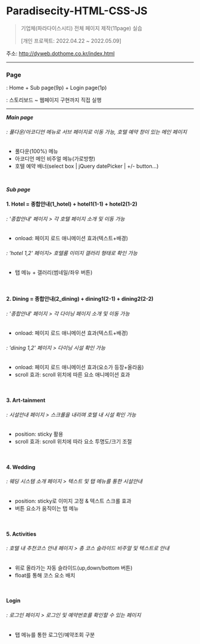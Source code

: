# Paradisecity-HTML-CSS-JS
> 기업체(파라다이스시티) 전체 페이지 제작(11page) 실습
> 
> [개인 프로젝트: 2022.04.22 ~ 2022.05.09]

주소: http://dyweb.dothome.co.kr/index.html
***

### Page
: Home + Sub page(9p) + Login page(1p)

: 스토리보드 ~ 웹페이지 구현까지 직접 실행
***

***Main page***

###### : 풀다운/아코디언 메뉴로 서브 페이지로 이동 가능, 호텔 예약 창이 있는 메인 페이지
* 풀다운(100%) 메뉴
* 아코디언 메인 비주얼 메뉴(가로방향)
* 호텔 예약 배너(select box | jQuery datePicker | +/- button...)

<br>

***Sub page***
#### 1. Hotel = 종합안내(1_hotel) + hotel1(1-1) + hotel2(1-2)

###### : '종합안내' 페이지 > 각 호텔 페이지 소개 및 이동 가능
* onload: 페이지 로드 애니메이션 효과(텍스트+배경)

###### : 'hotel 1,2' 페이지> 호텔룸 이미지 갤러리 형태로 확인 가능
* 탭 메뉴 + 갤러리(썸네일/좌우 버튼)

<br>

#### 2. Dining = 종합안내(2_dining) + dining1(2-1) + dining2(2-2)

###### : '종합안내' 페이지 > 각 다이닝 페이지 소개 및 이동 가능
* onload: 페이지 로드 애니메이션 효과(텍스트+배경)

###### : 'dining 1,2' 페이지 > 다이닝 시설 확인 가능
* onload: 페이지 로드 애니메이션 효과(요소가 등장+올라옴)
* scroll 효과: scroll 위치에 따른 요소 애니메이션 효과

<br>

#### 3. Art-tainment

###### : 시설안내 페이지 > 스크롤을 내리며 호텔 내 시설 확인 가능
* position: sticky 활용
* scroll 효과: scroll 위치에 따라 요소 투명도/크기 조절 

<br>

#### 4. Wedding

###### : 웨딩 시스템 소개 페이지 > 텍스트 및 탭 메뉴를 통한 시설안내
* position: sticky로 이미지 고정 & 텍스트 스크롤 효과
* 버튼 요소가 움직이는 탭 메뉴

<br>

#### 5. Activities

###### : 호텔 내 추천코스 안내 페이지 > 총 코스 슬라이드 비주얼 및 텍스트로 안내
* 위로 올라가는 자동 슬라이드(up,down/bottom 버튼)
* float를 통해 코스 요소 배치

<br>

#### Login

###### : 로그인 페이지 > 로그인 및 예약번호를 확인할 수 있는 페이지
* 탭 메뉴를 통한 로그인/예약조회 구분
